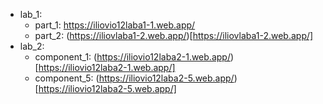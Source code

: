 - lab_1:
  - part_1: https://iliovio12laba1-1.web.app/
  - part_2: (https://iliovlaba1-2.web.app/)[https://iliovlaba1-2.web.app/]
- lab_2:
  - component_1: (https://iliovio12laba2-1.web.app/)[https://iliovio12laba2-1.web.app/]
  - component_5: (https://iliovio12laba2-5.web.app/)[https://iliovio12laba2-5.web.app/]
